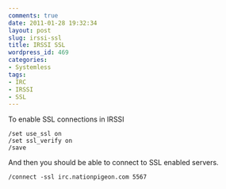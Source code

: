 ```yaml
---
comments: true
date: 2011-01-28 19:32:34
layout: post
slug: irssi-ssl
title: IRSSI SSL
wordpress_id: 469
categories:
- Systemless
tags:
- IRC
- IRSSI
- SSL
---
```


To enable SSL connections in IRSSI

    
    
    /set use_ssl on
    /set ssl_verify on
    /save
    



And then you should be able to connect to SSL enabled servers.


    
    /connect -ssl irc.nationpigeon.com 5567




